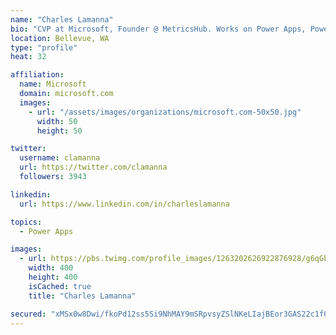 ```yaml
---
name: "Charles Lamanna"
bio: "CVP at Microsoft, Founder @ MetricsHub. Works on Power Apps, Power Automate, Power Virtual Agent, Common Data Service and Dynamics 365."
location: Bellevue, WA
type: "profile"
heat: 32

affiliation:
  name: Microsoft
  domain: microsoft.com
  images:
    - url: "/assets/images/organizations/microsoft.com-50x50.jpg"
      width: 50
      height: 50

twitter:
  username: clamanna
  url: https://twitter.com/clamanna
  followers: 3943

linkedin:
  url: https://www.linkedin.com/in/charleslamanna

topics:
  - Power Apps

images:
  - url: https://pbs.twimg.com/profile_images/1263202626922876928/g6qGbHZ-_400x400.jpg
    width: 400
    height: 400
    isCached: true
    title: "Charles Lamanna"

secured: "xMSx0w8Dwi/fkoPd12ss5Si9NhMAY9mSRpvsyZSlNKeLIajBEor3GAS22c1f0m3vkQV5Dh4ap3tlpDq8Yr190pSJCwCRADlCNOqp6YgMmuPeJon92rydtTrrOTI9pWwAjJCiwZwl44XT7IlUrEIZ8IK+UeV/miOTCq0g1mzTdK4HOm1knIsJCmU4Ugj1BXvnskQYwCqsXBVpeBz0DhRzw+Na0QXGjcCM+iRubql5I0zxLV5B6UbW5ILRQXUbdu5dGbdjQzih4YcZSHIr+nrjdixQpahvuPeJoz7wI0NCMfWi75GAlfmP3FLZmOQ8Z+RQxGOTNoDYjIwzZrETuQFaZ4qhlEZMBZW6XUbt/0Q3/2VkRXPHPxEjePDlDPUo9+f8TEbIFBuw6ZsKOsBlZLNXVr/QeUhHdCZkHHODfINhCX8=;b2YVBsQjxlUSqjfivv/q3Q=="
---
```


